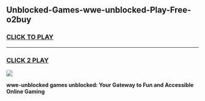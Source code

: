 
## Unblocked-Games-wwe-unblocked-Play-Free-o2buy
<h3>
<a href="https://premium76.site?title=wwe-unblocked&ref=23A">CLICK TO PLAY</a></h3>
<hr>

<h3>
<a href="https://premium76.site?title=wwe-unblocked&ref=23A">CLICK 2 PLAY</a>
  
</h3>

<a href="https://premium76.site?title=wwe-unblocked&ref=23A"><img src="https://clearcache.store/games.png"></a>


**wwe-unblocked games unblocked: Your Gateway to Fun and Accessible Online Gaming**
